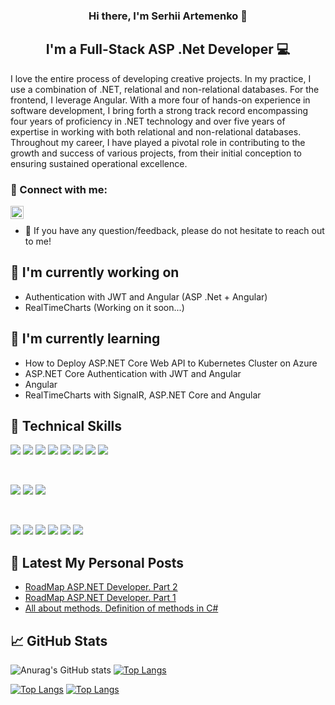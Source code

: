 <h3 align="center">
Hi there, I'm Serhii Artemenko 👋
</h3>

<h2 align="center">
I'm a Full-Stack ASP .Net Developer 💻
</h2> 

I love the entire process of developing creative projects. In my practice, I use a combination of .NET, relational and non-relational databases. For the frontend, I leverage Angular. With a more four of hands-on experience in software development, I bring forth a strong track record encompassing four years of proficiency in .NET technology and over five years of expertise in working with both relational and non-relational databases. Throughout my career, I have played a pivotal role in contributing to the growth and success of various projects, from their initial conception to ensuring sustained operational excellence.

### 🤝 Connect with me:

<a href="https://www.linkedin.com/in/serhii-artemenko-630a28179/"><img align="left" src="https://raw.githubusercontent.com/yushi1007/yushi1007/main/images/linkedin.svg" alt="Serhii Artemenko | LinkedIn" width="21px"/></a>
</br>
- 💬 If you have any question/feedback, please do not hesitate to reach out to me!

## 🔭 I'm currently working on

- Authentication with JWT and Angular (ASP .Net + Angular)
- RealTimeCharts (Working on it soon...)

## 🌱 I'm currently learning

- How to Deploy ASP.NET Core Web API to Kubernetes Cluster on Azure
- ASP.NET Core Authentication with JWT and Angular
- Angular
- RealTimeCharts with SignalR, ASP.NET Core and Angular

## 💼 Technical Skills

![](https://img.shields.io/badge/Code-React-informational?style=flat&logo=react&color=61DAFB)
![](https://img.shields.io/badge/Code-Redux-informational?style=flat&logo=Redux&color=764ABC)
![](https://img.shields.io/badge/Code-JavaScript-informational?style=flat&logo=JavaScript&color=F7DF1E)
![](https://img.shields.io/badge/Code-Ruby-informational?style=flat&logo=Ruby&color=CC342D)
![](https://img.shields.io/badge/Code-Ruby_on_Rails-informational?style=flat&logo=Ruby-On-Rails&color=CC0000)
![](https://img.shields.io/badge/Code-HTML5-informational?style=flat&logo=HTML5&color=E34F26)
![](https://img.shields.io/badge/Code-PostgreSQL-informational?style=flat&logo=PostgreSQL&color=336791)
![](https://img.shields.io/badge/Code-SQLite-informational?style=flat&logo=SQLite&color=003B57)

</br>

![](https://img.shields.io/badge/Style-Bootstrap-informational?style=flat&logo=Bootstrap&color=7952B3)
![](https://img.shields.io/badge/Style-CSS3-informational?style=flat&logo=CSS3&color=1572B6)
![](https://img.shields.io/badge/Style-styled--components-informational?style=flat&logo=styled-components&color=DB7093)


</br>

![](https://img.shields.io/badge/Tools-Figma-informational?style=flat&logo=Figma&color=F24E1E)
![](https://img.shields.io/badge/Tools-NPM-informational?style=flat&logo=NPM&color=CB3837)
![](https://img.shields.io/badge/Tools-Heroku-informational?style=flat&logo=Heroku&color=430098)
![](https://img.shields.io/badge/Tools-Netlify-informational?style=flat&logo=netlify&color=00C7B7)
![](https://img.shields.io/badge/Tools-Git-informational?style=flat&logo=Git&color=F05032)
![](https://img.shields.io/badge/Tools-GitHub-informational?style=flat&logo=GitHub&color=181717)

## 📝 Latest My Personal Posts

- [RoadMap ASP.NET Developer. Part 2](https://blog.ithillel.ua/articles/roadmap-professii-asp-net-developer-chast-2)
- [RoadMap ASP.NET Developer. Part 1](https://blog.ithillel.ua/articles/roadmap-professii-asp-net-developer-chast-1)
- [All about methods. Definition of methods in C#](https://blog.ithillel.ua/videos/vse-o-metodah-primenenie-metodov-v-c)

## 📈 GitHub Stats 

![Anurag's GitHub stats](https://github-readme-stats-sepia-iota-87.vercel.app/api?username=streetsata&show=reviews,discussions_started,discussions_answered,prs_merged,prs_merged_percentage)
[![Top Langs](https://github-readme-stats.vercel.app/api?username=streetsata&theme=algolia&show_icons=true)](https://github.com/streetsata)

[![Top Langs](https://github-readme-stats-sepia-iota-87.vercel.app/api/top-langs/?username=streetsata)](https://github.com/streetsata)
[![Top Langs](https://github-readme-stats-git-masterrstaa-rickstaa.vercel.app/api/top-langs/?username=streetsata)](https://github.com/streetsata)


